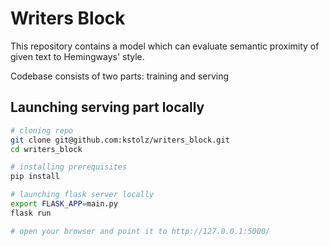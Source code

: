 # Writers Block

This repository contains a model which can evaluate semantic proximity of given text
to Hemingways' style.

Codebase consists of two parts: training and serving

## Launching serving part locally

```bash
# cloning repo
git clone git@github.com:kstolz/writers_block.git
cd writers_block

# installing prerequisites
pip install

# launching flask server locally
export FLASK_APP=main.py
flask run

# open your browser and point it to http://127.0.0.1:5000/
```